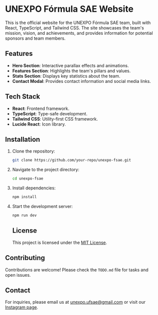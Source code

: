 # UNEXPO Fórmula SAE Website

This is the official website for the UNEXPO Fórmula SAE team, built with React, TypeScript, and Tailwind CSS. The site showcases the team's mission, vision, and achievements, and provides information for potential sponsors and team members.

## Features

- **Hero Section**: Interactive parallax effects and animations.
- **Features Section**: Highlights the team's pillars and values.
- **Stats Section**: Displays key statistics about the team.
- **Contact Modal**: Provides contact information and social media links.

## Tech Stack

- **React**: Frontend framework.
- **TypeScript**: Type-safe development.
- **Tailwind CSS**: Utility-first CSS framework.
- **Lucide React**: Icon library.

## Installation

1. Clone the repository:

   ```bash
   git clone https://github.com/your-repo/unexpo-fsae.git
   ```

2. Navigate to the project directory:

   ```bash
   cd unexpo-fsae
   ```

3. Install dependencies:

   ```bash
   npm install
   ```

4. Start the development server:

   ```bash
   npm run dev
   ```

   ## License

   This project is licensed under the [MIT License](LICENSE).

## Contributing

Contributions are welcome! Please check the `TODO.md` file for tasks and open issues.

## Contact

For inquiries, please email us at [unexpo.ufsae@gmail.com](mailto:unexpo.ufsae@gmail.com) or visit our [Instagram page](https://www.instagram.com/unexpoformulasae/).
